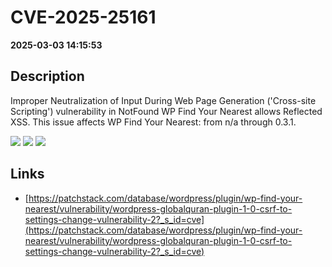 # CVE-2025-25161

**2025-03-03 14:15:53**

## Description
Improper Neutralization of Input During Web Page Generation ('Cross-site Scripting') vulnerability in NotFound WP Find Your Nearest allows Reflected XSS. This issue affects WP Find Your Nearest: from n/a through 0.3.1.

![](https://img.shields.io/static/v1?label=Score&message=7.1&color=red)
![](https://img.shields.io/static/v1?label=Severity&message=HIGH&color=red)
![](https://img.shields.io/static/v1?label=CWE&message=XSS&color=green)

## Links
- [https://patchstack.com/database/wordpress/plugin/wp-find-your-nearest/vulnerability/wordpress-globalquran-plugin-1-0-csrf-to-settings-change-vulnerability-2?_s_id=cve](https://patchstack.com/database/wordpress/plugin/wp-find-your-nearest/vulnerability/wordpress-globalquran-plugin-1-0-csrf-to-settings-change-vulnerability-2?_s_id=cve)
